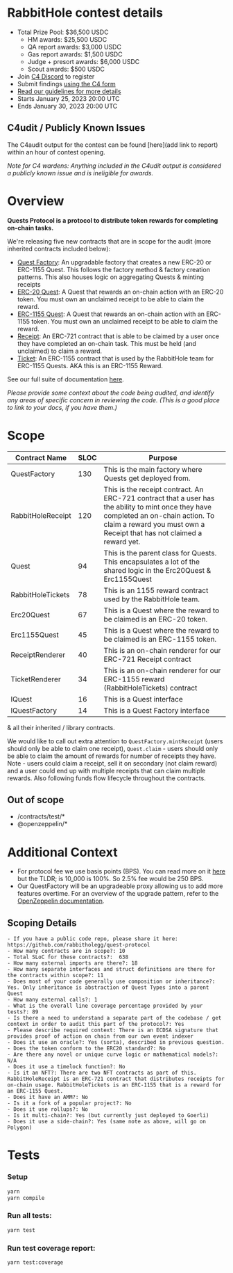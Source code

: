# RabbitHole contest details
- Total Prize Pool: $36,500 USDC
  - HM awards: $25,500 USDC
  - QA report awards: $3,000 USDC
  - Gas report awards: $1,500 USDC
  - Judge + presort awards: $6,000 USDC
  - Scout awards: $500 USDC 
- Join [C4 Discord](https://discord.gg/code4rena) to register
- Submit findings [using the C4 form](https://code4rena.com/contests/2023-01-rabbithole-contest/submit)
- [Read our guidelines for more details](https://docs.code4rena.com/roles/wardens)
- Starts January 25, 2023 20:00 UTC
- Ends January 30, 2023 20:00 UTC

## C4udit / Publicly Known Issues

The C4audit output for the contest can be found [here](add link to report) within an hour of contest opening.

*Note for C4 wardens: Anything included in the C4udit output is considered a publicly known issue and is ineligible for awards.*

# Overview

**Quests Protocol is a protocol to distribute token rewards for completing on-chain tasks.**

We're releasing five new contracts that are in scope for the audit (more inherited contracts included below):
- [Quest Factory](https://github.com/rabbitholegg/quest-protocol/blob/main/contracts/QuestFactory.sol): An upgradable factory that creates a new ERC-20 or ERC-1155 Quest. This follows the factory method & factory creation patterns. This also houses logic on aggregating Quests & minting receipts
- [ERC-20 Quest](https://github.com/rabbitholegg/quest-protocol/blob/main/contracts/Erc20Quest.sol): A Quest that rewards an on-chain action with an ERC-20 token. You must own an unclaimed receipt to be able to claim the reward.
- [ERC-1155 Quest](https://github.com/rabbitholegg/quest-protocol/blob/main/contracts/Erc1155Quest.sol): A Quest that rewards an on-chain action with an ERC-1155 token. You must own an unclaimed receipt to be able to claim the reward.
- [Receipt](https://github.com/rabbitholegg/quest-protocol/blob/main/contracts/RabbitHoleReceipt.sol): An ERC-721 contract that is able to be claimed by a user once they have completed an on-chain task. This must be held (and unclaimed) to claim a reward. 
- [Ticket](https://github.com/rabbitholegg/quest-protocol/blob/main/contracts/RabbitHoleTickets.sol): An ERC-1155 contract that is used by the RabbitHole team for ERC-1155 Quests. AKA this is an ERC-1155 Reward.


See our full suite of documentation [here](https://github.com/rabbitholegg/quest-protocol).

*Please provide some context about the code being audited, and identify any areas of specific concern in reviewing the code. (This is a good place to link to your docs, if you have them.)*

# Scope

| Contract Name     | SLOC | Purpose                                                                                                                                                                                                        |
|-------------------|------|----------------------------------------------------------------------------------------------------------------------------------------------------------------------------------------------------------------|
| QuestFactory      | 130  | This is the main factory where Quests get deployed from.                                                                                                                                                       |
| RabbitHoleReceipt | 120  | This is the receipt contract. An ERC-721 contract that a user has the ability to mint once they have completed an on-chain action. To claim a reward you must own a Receipt that has not claimed a reward yet. |
| Quest             | 94   | This is the parent class for Quests. This encapsulates a lot of the shared logic in the Erc20Quest & Erc1155Quest                                                                                              |
| RabbitHoleTickets | 78   | This is an 1155 reward contract used by the RabbitHole team.                                                                                                                                                   |
| Erc20Quest        | 67   | This is a Quest where the reward to be claimed is an ERC-20 token.                                                                                                                                             |
| Erc1155Quest      | 45   | This is a Quest where the reward to be claimed is an ERC-1155 token.                                                                                                                                           |
| ReceiptRenderer   | 40   | This is an on-chain renderer for our ERC-721 Receipt contract                                                                                                                                                  |
| TicketRenderer    | 34   | This is an on-chain renderer for our ERC-1155 reward (RabbitHoleTickets) contract                                                                                                                              |
| IQuest            | 16   | This is a Quest interface                                                                                                                                                                                      |
| IQuestFactory     | 14   | This is a Quest Factory interface      

& all their inherited / library contracts.

We would like to call out extra attention to `QuestFactory.mintReceipt` (users should only be able to claim one receipt), `Quest.claim` - users should only be able to claim the amount of rewards for number of receipts they have. Note - users could claim a receipt, sell it on secondary (not claim reward) and a user could end up with multiple receipts that can claim multiple rewards. Also following funds flow lifecycle throughout the contracts.


## Out of scope
- /contracts/test/*
- @openzeppelin/*

# Additional Context

- For protocol fee we use basis points (BPS). You can read more on it [here](https://www.investopedia.com/terms/b/basispoint.asp) but the TLDR; is 10_000 is 100%. So 2.5% fee would be 250 BPS.
- Our QuestFactory will be an upgradeable proxy allowing us to add more features overtime. For an overview of the upgrade pattern, refer to the [OpenZeppelin documentation](https://docs.openzeppelin.com/upgrades-plugins/1.x/writing-upgradeable).



## Scoping Details 
```
- If you have a public code repo, please share it here: https://github.com/rabbitholegg/quest-protocol
- How many contracts are in scope?: 10   
- Total SLoC for these contracts?:  638
- How many external imports are there?: 18 
- How many separate interfaces and struct definitions are there for the contracts within scope?: 11 
- Does most of your code generally use composition or inheritance?: Yes. Only inheritance is abstraction of Quest Types into a parent Quest  
- How many external calls?: 1   
- What is the overall line coverage percentage provided by your tests?: 89 
- Is there a need to understand a separate part of the codebase / get context in order to audit this part of the protocol?: Yes  
- Please describe required context: There is an ECDSA signature that provides proof of action on chain from our own event indexer  
- Does it use an oracle?: Yes (sorta), described in previous question.
- Does the token conform to the ERC20 standard?: No
- Are there any novel or unique curve logic or mathematical models?: N/A
- Does it use a timelock function?: No
- Is it an NFT?: There are two NFT contracts as part of this. RabbitHoleReceipt is an ERC-721 contract that distributes receipts for on-chain usage. RabbitHoleTickets is an ERC-1155 that is a reward for an ERC-1155 Quest. 
- Does it have an AMM?: No
- Is it a fork of a popular project?: No  
- Does it use rollups?: No
- Is it multi-chain?: Yes (but currently just deployed to Goerli)
- Does it use a side-chain?: Yes (same note as above, will go on Polygon)
```

# Tests

### Setup

```bash
yarn 
yarn compile
```

### Run all tests:

```bash
yarn test
```

### Run test coverage report:

```bash
yarn test:coverage
```

